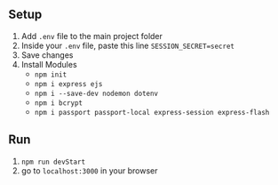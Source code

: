 ## Setup

1. Add `.env` file to the main project folder
2. Inside your `.env` file, paste this line `SESSION_SECRET=secret`
3. Save changes
4. Install Modules
    - `npm init`
    - `npm i express ejs`
    - `npm i --save-dev nodemon dotenv`
    - `npm i bcrypt`
    - `npm i passport passport-local express-session express-flash`

## Run

1. `npm run devStart`
2. go to `localhost:3000` in your browser
